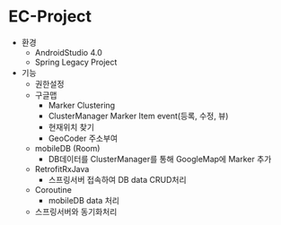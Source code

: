 # EC-Project
- 환경
  - AndroidStudio 4.0
  - Spring Legacy Project
- 기능
  - 권한설정
  - 구글맵
    - Marker Clustering
    - ClusterManager Marker Item event(등록, 수정, 뷰)
    - 현재위치 찾기
    - GeoCoder 주소부여
  - mobileDB (Room)
    - DB데이터를 ClusterManager를 통해 GoogleMap에 Marker 추가
  - RetrofitRxJava
    - 스프링서버 접속하여 DB data CRUD처리
  - Coroutine
    - mobileDB data 처리
  - 스프링서버와 동기화처리

